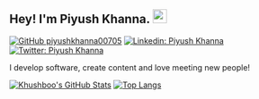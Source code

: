 ## Hey! I'm Piyush Khanna. <img src="https://media.giphy.com/media/hvRJCLFzcasrR4ia7z/giphy.gif" width="25px">

[![GitHub piyushkhanna00705](https://img.shields.io/github/followers/vermakhushboo?label=follow&style=social)](https://github.com/piyushkhanna00705)
[![Linkedin: Piyush Khanna](https://img.shields.io/badge/-Piyush%20Khanna-blue?style=flat-square&logo=Linkedin&logoColor=white&link=https://www.linkedin.com/in/piyush-khanna-177045158/)](https://www.linkedin.com/in/piyush-khanna-177045158/)
[![Twitter: Piyush Khanna](https://img.shields.io/twitter/follow/piyush_khanna7_?style=social)](https://twitter.com/piyush_khanna7)
<!-- [![Medium Badge](https://img.shields.io/badge/-@Khushboo%20Verma-black?style=flat-square&labelColor=000000&logo=Medium&link=https://medium.com/@khushboo-verma)](https://medium.com/@khushboo-verma)
[![Polywork Badge](https://img.shields.io/badge/-khushbooverma-orange?style=flat-square&logo=polywork&logoColor=black&link=http://polywork.com/khushbooverma)](http://polywork.com/khushbooverma) -->
  
I develop software, create content and love meeting new people!


[![Khushboo's GitHub Stats](https://github-readme-stats.vercel.app/api?username=vermakhushboo&hide=issues&count_private=true&show_icons=true&theme=calm)](https://github.com/vermakhushboo/github-readme-stats)
[![Top Langs](https://github-readme-stats.vercel.app/api/top-langs/?username=vermakhushboo&layout=compact&theme=calm)](https://github.com/vermakhushboo/github-readme-stats)




<!--

Here are some ideas to get you started:

- 🔭 I’m currently working on ...
- 🌱 I’m currently learning ...
- 👯 I’m looking to collaborate on ...
- 🤔 I’m looking for help with ...
- 💬 Ask me about ...
- 📫 How to reach me: ...
- 😄 Pronouns: ...
- ⚡ Fun fact: ...
-->
